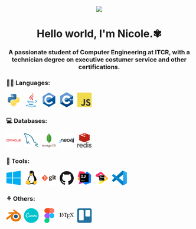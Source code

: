 <div id="header" align="center">
    <img src="https://media.giphy.com/media/scZPhLqaVOM1qG4lT9/giphy.gif" width="200" />
    <h1 align="center">Hello world, I'm Nicole.✾</h1>
    <h3 align="center">A passionate student of  Computer Engineering at ITCR, with a technician degree on executive costumer service and other certifications.</h3>
</div>

<div align="left">
    <h3>👩‍💻 Languages:</h3>
    <div>
        <img src="https://github.com/devicons/devicon/blob/master/icons/python/python-original.svg" title="Python" **alt="Python" width="40" height="40"/>&nbsp;
        <img src="https://github.com/devicons/devicon/blob/master/icons/java/java-original.svg" title="Java" **alt="Java" width="40" height="40"/>&nbsp;
        <img src="https://github.com/devicons/devicon/blob/master/icons/c/c-original.svg" title="C" **alt="C" width="40" height="40"/>&nbsp;
        <img src="https://github.com/devicons/devicon/blob/master/icons/cplusplus/cplusplus-original.svg" title="C++"  alt="C++" width="40" height="40"/>&nbsp;
        <img src="https://github.com/devicons/devicon/blob/master/icons/javascript/javascript-original.svg" title="JavaScript"  alt="JavaScript" width="40" height="40"/>&nbsp;
</div>

<div align="left">
    <h3>💻 Databases:</h3>
    <div>
        <img src="https://github.com/devicons/devicon/blob/master/icons/oracle/oracle-original.svg" title="Oracle"  alt="Oracle" width="40" height="40"/>&nbsp;
        <img src="https://github.com/devicons/devicon/blob/master/icons/mysql/mysql-original.svg" title="MySQL"  alt="MYSQL" width="40" height="40"/>&nbsp;
        <img src="https://github.com/devicons/devicon/blob/master/icons/mongodb/mongodb-original-wordmark.svg" title="MongoDB"  alt="MongoDB" width="40" height="40"/>&nbsp;
        <img src="https://github.com/devicons/devicon/blob/master/icons/neo4j/neo4j-original-wordmark.svg" title="Neo4j"  alt="Neo4j" width="40" height="40"/>&nbsp;
        <img src="https://github.com/devicons/devicon/blob/master/icons/redis/redis-original-wordmark.svg" title="Redis"  alt="Redis" width="40" height="40"/>&nbsp;
</div>

<div align="left">
    <h3>🔧 Tools:</h3>
    <div>
        <img src="https://github.com/devicons/devicon/blob/master/icons/windows8/windows8-original.svg" title="Windows" **alt="Windows" width="40" height="40"/>&nbsp;
        <img src="https://github.com/devicons/devicon/blob/master/icons/linux/linux-original.svg" title="Linux" alt="Linux" width="40" height="40"/>&nbsp;
        <img src="https://github.com/devicons/devicon/blob/master/icons/git/git-original-wordmark.svg" title="Git" **alt="Git" width="40" height="40"/>&nbsp;
        <img src="https://github.com/devicons/devicon/blob/master/icons/github/github-original.svg" title="Github" **alt="Github" width="40" height="40"/>&nbsp;
        <img src="https://github.com/devicons/devicon/blob/master/icons/intellij/intellij-original.svg" title="IntelliJ" **alt="IntelliJ" width="40" height="40"/>&nbsp;
        <img src="https://github.com/devicons/devicon/blob/master/icons/jetbrains/jetbrains-original.svg" title="JetBrains" **alt="JetBrains" width="40" height="40"/>&nbsp;
        <img src="https://github.com/devicons/devicon/blob/master/icons/vscode/vscode-original.svg" title="Visual Studio Code" **alt="Visual Studio Code" width="40" height="40"/>&nbsp;
</div>

<div align="left">
    <h3>⚘ Others:</h3>
    <div>
        <img src="https://github.com/devicons/devicon/blob/master/icons/blender/blender-original.svg" title="Blender" **alt="Blender" width="40" height="40"/>&nbsp;
        <img src="https://github.com/devicons/devicon/blob/master/icons/canva/canva-original.svg" title="Canva" alt="Canva" width="40" height="40"/>&nbsp;
        <img src="https://github.com/devicons/devicon/blob/master/icons/figma/figma-original.svg" title="Figma" **alt="Figma" width="40" height="40"/>&nbsp;
        <img src="https://github.com/devicons/devicon/blob/master/icons/latex/latex-original.svg" title="LaTeX" **alt="LaTeX" width="40" height="40"/>&nbsp;
        <img src="https://github.com/devicons/devicon/blob/master/icons/trello/trello-plain.svg" title="Trello" **alt="Trello" width="40" height="40"/>&nbsp;


</div>
